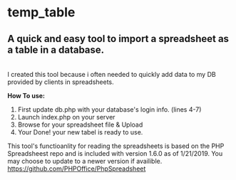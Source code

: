 # temp_table
<h2>A quick and easy tool to import a spreadsheet as a table in a database.</h2><br>
I created this tool because i often needed to quickly add data to my DB provided by clients in spreadsheets.

<b>How To use:</b>
<ol>
  <li>First update db.php with your database's login info. (lines  4-7)</li>
  <li>Launch index.php on your server</li>
  <li>Browse for your spreadsheet file & Upload</li>
  <li>Your Done! your new tabel is ready to use.</li>
 </ol>
 
 


This tool's functioanlity for reading the spreadsheets is based on the PHP Spreadsheest repo and is included with version 1.6.0 as of 1/21/2019. You may choose to update to a newer version if availible.
https://github.com/PHPOffice/PhpSpreadsheet
